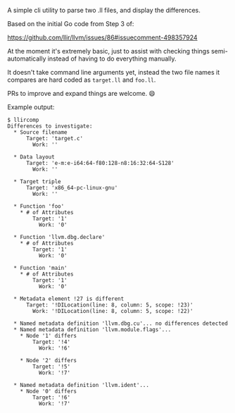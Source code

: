 A simple cli utility to parse two .ll files, and display the differences.

Based on the initial Go code from Step 3 of:

  https://github.com/llir/llvm/issues/86#issuecomment-498357924

At the moment it's extremely basic, just to assist with checking things
semi-automatically instead of having to do everything manually.

It doesn't take command line arguments yet, instead the two file names
it compares are hard coded as `target.ll` and `foo.ll`.

PRs to improve and expand things are welcome. :smile:

Example output:

```
$ llircomp
Differences to investigate:
  * Source filename
      Target: 'target.c'
        Work: ''

  * Data layout
      Target: 'e-m:e-i64:64-f80:128-n8:16:32:64-S128'
        Work: ''

  * Target triple
      Target: 'x86_64-pc-linux-gnu'
        Work: ''

  * Function 'foo'
    * # of Attributes
        Target: '1'
          Work: '0'

  * Function 'llvm.dbg.declare'
    * # of Attributes
        Target: '1'
          Work: '0'

  * Function 'main'
    * # of Attributes
        Target: '1'
          Work: '0'

  * Metadata element !27 is different
      Target: '!DILocation(line: 8, column: 5, scope: !23)'
        Work: '!DILocation(line: 8, column: 5, scope: !22)'

  * Named metadata definition 'llvm.dbg.cu'... no differences detected
  * Named metadata definition 'llvm.module.flags'...
    * Node '1' differs
        Target: '!4'
          Work: '!6'

    * Node '2' differs
        Target: '!5'
          Work: '!7'

  * Named metadata definition 'llvm.ident'...
    * Node '0' differs
        Target: '!6'
          Work: '!7'
```
